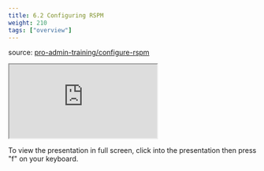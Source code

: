 ```yaml
---
title: 6.2 Configuring RSPM
weight: 210
tags: ["overview"]
---
```


source: <a href="https://colorado.rstudio.com/rsc/pro-admin-training/configure-rspm" target="_blank">pro-admin-training/configure-rspm</a>
<div class="xaringan-column">
  <div class="responsive-container-xaringan">
    <div class="animated-r-wrapper">
      <div class="animated-r-vertical">
        <div class="animated-r-circle"></div>
      </div>
      <div class="animated-r-diagonal"></div>
    </div>
    <iframe 
      src="https://colorado.rstudio.com/rsc/pro-admin-training/configure-rspm/06_b_configure_rspm.html" 
          gesture="media"  allow="encrypted-media" allowfullscreen
          scrolling="no">
    </iframe>
  </div>
</div>


To view the presentation in full screen, click into the presentation then press "f" on your keyboard.

